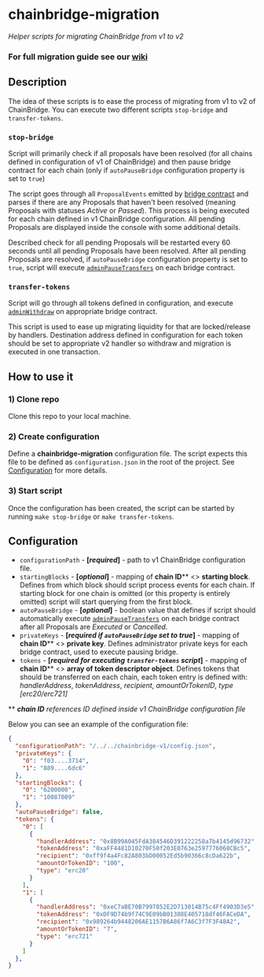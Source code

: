 # chainbridge-migration
_Helper scripts for migrating ChainBridge from v1 to v2_

### For full migration guide see our [wiki](https://github.com/ChainSafe/chainbridge-migration/wiki)

## Description
The idea of these scripts is to ease the process of migrating from v1 to v2 of ChainBridge.
You can execute two different scripts `stop-bridge` and `transfer-tokens`.

### `stop-bridge`
Script will primarily check if all proposals have been resolved (for all chains defined in configuration of v1 of ChainBridge) and then pause bridge contract for each chain (only if `autoPauseBridge` configuration property is set to `true`)

The script goes through all `ProposalEvents` emitted by [bridge contract](https://github.com/ChainSafe/chainbridge-solidity/blob/release/v1.0.0/contracts/Bridge.sol#L57) and parses if there are any Proposals that haven't been resolved (meaning Proposals with statuses _Active_ or _Passed_).
This process is being executed for each chain defined in v1 ChainBridge configuration.
All pending Proposals are displayed inside the console with some additional details.

Described check for all pending Proposals will be restarted every 60 seconds until all pending Proposals have been resolved.
After all pending Proposals are resolved, if `autoPauseBridge` configuration property is set to `true`, script will execute [`adminPauseTransfers`](https://github.com/ChainSafe/chainbridge-solidity/blob/release/v1.0.0/contracts/Bridge.sol#L147) on each bridge contract.

### `transfer-tokens`

Script will go through all tokens defined in configuration, and execute [`adminWithdraw`](https://github.com/ChainSafe/chainbridge-solidity/blob/release/v1.0.0/contracts/Bridge.sol#L274) on appropriate bridge contract.

This script is used to ease up migrating liquidity for that are locked/release by handlers.
Destination address defined in configuration for each token should be set to appropriate v2 handler so withdraw and migration is executed in one transaction.

## How to use it

### 1) Clone repo
Clone this repo to your local machine.

### 2) Create configuration
Define a **chainbridge-migration** configuration file. The script expects this file to be defined as `configuration.json` in the root of the project. See [Configuration](#configuration) for more details.

### 3) Start script
Once the configuration has been created, the script can be started by running `make stop-bridge` or `make transfer-tokens`.


## Configuration

- `configurationPath` - **[_required_]** - path to v1 ChainBridge configuration file.
- `startingBlocks` - **[_optional_]** - mapping of **chain ID**** <> **starting block**. Defines from which block should script process events for each chain. If starting block for one chain is omitted (or this property is entirely omitted) script will start querying from the first block.
- `autoPauseBridge` - **[_optional_]** - boolean value that defines if script should automatically execute [`adminPauseTransfers`](https://github.com/ChainSafe/chainbridge-solidity/blob/release/v1.0.0/contracts/Bridge.sol#L147) on each bridge contract after all Proposals are _Executed_ or _Cancelled_. 
- `privateKeys` - **[_required if `autoPauseBridge` set to true_]** - mapping of **chain ID**** <> **private key**. Defines administrator private keys for each bridge contract, used to execute pausing bridge.
- `tokens` - **[_required for executing `transfer-tokens` script_]** - mapping of **chain ID**** <> **array of token descriptor object**. Defines tokens that should be transferred on each chain, each token entry is defined with: _handlerAddress_, _tokenAddress_, _recipient_, _amountOrTokenID_, _type [erc20/erc721]_ 

** _**chain ID** references ID defined inside v1 ChainBridge configuration file_

Below you can see an example of the configuration file:

```json
{
  "configurationPath": "/../../chainbridge-v1/config.json",
  "privateKeys": {
    "0": "f03....3714",
    "1": "889....6dc6"
  },
  "startingBlocks": {
    "0": "6200000",
    "1": "10087009"
  },
  "autoPauseBridge": false,
  "tokens": {
    "0": [
      {
        "handlerAddress": "0x8B99A045FdA384546D391222258a7b4145d96732",
        "tokenAddress": "0xaFF4481D10270F50f203E0763e2597776068CBc5",
        "recipient": "0xff9f4a4Fc82A803bD00052Ed5b90366c8cDa622b",
        "amountOrTokenID": "100",
        "type": "erc20"
      }
    ],
    "1": [
      {
        "handlerAddress": "0xeC7aBE70B7997852E2D713014B75c4Ff4903D3e5",
        "tokenAddress": "0xDF9D74b9f74C9E09bB01308E405718df46FACeDA",
        "recipient": "0x989264b9448206AE1157B6A86f7A6C3f7F3F48A2",
        "amountOrTokenID": "7",
        "type": "erc721"
      }
    ]
  },
}
```